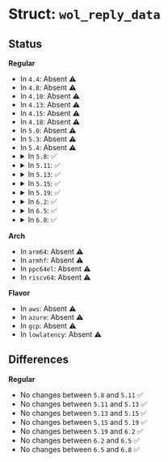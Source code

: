 # Struct: <code>wol_reply_data</code>

## Status
<b>Regular</b>
<ul>
<li>
In <code>4.4</code>: Absent ⚠️
</li>
<li>
In <code>4.8</code>: Absent ⚠️
</li>
<li>
In <code>4.10</code>: Absent ⚠️
</li>
<li>
In <code>4.13</code>: Absent ⚠️
</li>
<li>
In <code>4.15</code>: Absent ⚠️
</li>
<li>
In <code>4.18</code>: Absent ⚠️
</li>
<li>
In <code>5.0</code>: Absent ⚠️
</li>
<li>
In <code>5.3</code>: Absent ⚠️
</li>
<li>
In <code>5.4</code>: Absent ⚠️
</li>
<li>
<details>
<summary>In <code>5.8</code>: ✅</summary>

```c
struct wol_reply_data {
    struct ethnl_reply_data base;
    struct ethtool_wolinfo wol;
    bool show_sopass;
};
```
</details>
</li>
<li>
<details>
<summary>In <code>5.11</code>: ✅</summary>

```c
struct wol_reply_data {
    struct ethnl_reply_data base;
    struct ethtool_wolinfo wol;
    bool show_sopass;
};
```
</details>
</li>
<li>
<details>
<summary>In <code>5.13</code>: ✅</summary>

```c
struct wol_reply_data {
    struct ethnl_reply_data base;
    struct ethtool_wolinfo wol;
    bool show_sopass;
};
```
</details>
</li>
<li>
<details>
<summary>In <code>5.15</code>: ✅</summary>

```c
struct wol_reply_data {
    struct ethnl_reply_data base;
    struct ethtool_wolinfo wol;
    bool show_sopass;
};
```
</details>
</li>
<li>
<details>
<summary>In <code>5.19</code>: ✅</summary>

```c
struct wol_reply_data {
    struct ethnl_reply_data base;
    struct ethtool_wolinfo wol;
    bool show_sopass;
};
```
</details>
</li>
<li>
<details>
<summary>In <code>6.2</code>: ✅</summary>

```c
struct wol_reply_data {
    struct ethnl_reply_data base;
    struct ethtool_wolinfo wol;
    bool show_sopass;
};
```
</details>
</li>
<li>
<details>
<summary>In <code>6.5</code>: ✅</summary>

```c
struct wol_reply_data {
    struct ethnl_reply_data base;
    struct ethtool_wolinfo wol;
    bool show_sopass;
};
```
</details>
</li>
<li>
<details>
<summary>In <code>6.8</code>: ✅</summary>

```c
struct wol_reply_data {
    struct ethnl_reply_data base;
    struct ethtool_wolinfo wol;
    bool show_sopass;
};
```
</details>
</li>
</ul>
<b>Arch</b>
<ul>
<li>
In <code>arm64</code>: Absent ⚠️
</li>
<li>
In <code>armhf</code>: Absent ⚠️
</li>
<li>
In <code>ppc64el</code>: Absent ⚠️
</li>
<li>
In <code>riscv64</code>: Absent ⚠️
</li>
</ul>
<b>Flavor</b>
<ul>
<li>
In <code>aws</code>: Absent ⚠️
</li>
<li>
In <code>azure</code>: Absent ⚠️
</li>
<li>
In <code>gcp</code>: Absent ⚠️
</li>
<li>
In <code>lowlatency</code>: Absent ⚠️
</li>
</ul>

## Differences
<b>Regular</b>
<ul>
<li>
No changes between <code>5.8</code> and <code>5.11</code> ✅
</li>
<li>
No changes between <code>5.11</code> and <code>5.13</code> ✅
</li>
<li>
No changes between <code>5.13</code> and <code>5.15</code> ✅
</li>
<li>
No changes between <code>5.15</code> and <code>5.19</code> ✅
</li>
<li>
No changes between <code>5.19</code> and <code>6.2</code> ✅
</li>
<li>
No changes between <code>6.2</code> and <code>6.5</code> ✅
</li>
<li>
No changes between <code>6.5</code> and <code>6.8</code> ✅
</li>
</ul>

